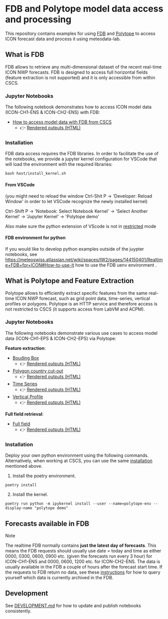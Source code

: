 # FDB and Polytope model data access and processing

This repository contains examples for using [FDB](https://meteoswiss.atlassian.net/wiki/spaces/IW2/pages/144150401/Realtime+FDB+for+ICON) and [Polytope](https://meteoswiss.atlassian.net/wiki/spaces/IW2/pages/327780397/Polytope) to access ICON forecast data and process it using meteodata-lab.

## What is FDB

FDB allows to retrieve any multi-dimensional dataset of the recent real-time ICON NWP forecasts.
FDB is designed to access full horizontal fields (feature extraction is not supported) and it is only accessible from within CSCS.

### Jupyter Notebooks

The following notebook demonstrates how to access ICON model data (ICON-CH1-ENS & ICON-CH2-ENS) with FDB:
* [How to access model data with FDB from CSCS](https://github.com/MeteoSwiss/nwp-fdb-polytope-demo/blob/main/notebooks/FDB/data_retrieve_from_FDB.ipynb)
    * 👉 [Rendered outputs (HTML)](https://htmlpreview.github.io/?https://raw.githubusercontent.com/MeteoSwiss/nwp-fdb-polytope-demo/main/notebooks/snapshots/data_retrieve_from_FDB.html)

### Installation
FDB data access requires the FDB libraries. In order to facilitate the use of the notebooks, we provide a jupyter kernel configuration for VSCode that will load the environment with the required libraries:

```
bash host/install_kernel.sh
```

#### From VSCode
(you might need to reload the window Ctrl-Shit P -> 'Developer: Reload Window' in order to let VSCode recognize the newly installed kernel)

Ctrl-Shift P -> 'Notebook: Select Notebook Kernel' -> 'Select Another Kernel' -> 'Jupyter Kernel' -> 'Polytope demo'

Also make sure the python extension of VScode is not in [restricted](https://stackoverflow.com/questions/64723778/visual-studio-code-using-the-microsoft-python-extension-cannot-execute-code) mode

#### FDB environment for python
If you would like to develop python examples outside of the juypter notebooks, see https://meteoswiss.atlassian.net/wiki/spaces/IW2/pages/144150401/Realtime+FDB+for+ICON#How-to-use-it how to use the FDB uenv environment .

## What is Polytope and Feature Extraction

Polytope allows to efficiently extract specific features from the same real-time ICON NWP forecast, such as grid point data, time-series, vertical profiles or polygons.
Polytope is an HTTP service and therefore access is not restricted to CSCS (it supports access from LabVM and ACPM).

### Jupyter Notebooks

The following notebooks demonstrate various use cases to access model data (ICON-CH1-EPS & ICON-CH2-EPS) via Polytope:

**Feature extraction**:
* [Bouding Box](https://github.com/MeteoSwiss/nwp-fdb-polytope-demo/blob/main/notebooks/Polytope/feature_bounding_box.ipynb)
    * 👉 [Rendered outputs (HTML)](https://htmlpreview.github.io/?https://raw.githubusercontent.com/MeteoSwiss/nwp-fdb-polytope-demo/main/notebooks/snapshots/feature_bounding_box.html)
* [Polygon country cut-out](https://github.com/MeteoSwiss/nwp-fdb-polytope-demo/blob/main/notebooks/Polytope/feature_polygon_country_cut-out.ipynb)
    * 👉 [Rendered outputs (HTML)](https://htmlpreview.github.io/?https://raw.githubusercontent.com/MeteoSwiss/nwp-fdb-polytope-demo/main/notebooks/snapshots/feature_polygon_country_cut-out.html)
* [Time Series](https://github.com/MeteoSwiss/nwp-fdb-polytope-demo/blob/main/notebooks/Polytope/feature_time_series.ipynb)
    * 👉 [Rendered outputs (HTML)](https://htmlpreview.github.io/?https://raw.githubusercontent.com/MeteoSwiss/nwp-fdb-polytope-demo/main/notebooks/snapshots/feature_time_series.html)
* [Vertical Profile](https://github.com/MeteoSwiss/nwp-fdb-polytope-demo/blob/main/notebooks/Polytope/feature_vertical_profile.ipynb)
    * 👉 [Rendered outputs (HTML)](https://htmlpreview.github.io/?https://raw.githubusercontent.com/MeteoSwiss/nwp-fdb-polytope-demo/main/notebooks/snapshots/feature_vertical_profile.html)

**Full field retrieval**:
* [Full field](https://github.com/MeteoSwiss/nwp-fdb-polytope-demo/blob/main/notebooks/Polytope/full_field.ipynb)
    * 👉 [Rendered outputs (HTML)](https://htmlpreview.github.io/?https://raw.githubusercontent.com/MeteoSwiss/nwp-fdb-polytope-demo/main/notebooks/snapshots/full_field.html)


### Installation
Deploy your own python environment using the following commands. Alternatively, when working at CSCS, you can use the same [installation](#installation) mentioned above.

1. Install the poetry environment.
```
poetry install
```
2. Install the kernel.
```
poetry run python -m ipykernel install --user --name=polytope-env --display-name "polytope demo"
```

## Forecasts available in FDB

> [!NOTE]
> The realtime FDB normally contains **just the latest day of forecasts**. This means the FDB requests should usually use date = today and time as either 0000, 0300, 0600, 0900 etc. (given the forecasts run every 3 hour) for ICON-CH1-ENS and 0000, 0600, 1200 etc. for ICON-CH2-ENS. The data is usually available in the FDB a couple of hours after the forecast start time. If the requests to FDB return no data, see these [instructions](https://meteoswiss.atlassian.net/wiki/spaces/IW2/pages/144150401/Realtime+FDB+ICON-CH1#Query-available-data-on-Balfrin) for how to query yourself which data is currently archived in the FDB.

## Development

See [DEVELOPMENT.md](DEVELOPMENT.md) for how to update and publish notebooks consistently.
